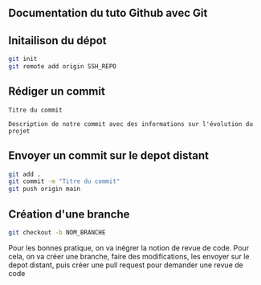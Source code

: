 ## Documentation du tuto Github avec Git

## Initailison du dépot

```bash
git init
git remote add origin SSH_REPO
```

## Rédiger un commit

```
Titre du commit

Description de notre commit avec des informations sur l'évolution du projet
```

## Envoyer un commit sur le depot distant

```bash
git add .
git commit -m "Titre du commit"
git push origin main
```

## Création d'une branche

```bash
git checkout -b NOM_BRANCHE
```

Pour les bonnes pratique, on va inégrer la notion de revue de code. Pour cela, on va créer une branche, faire des modifications, les envoyer sur le depot distant, puis créer une pull request pour demander une revue de code

